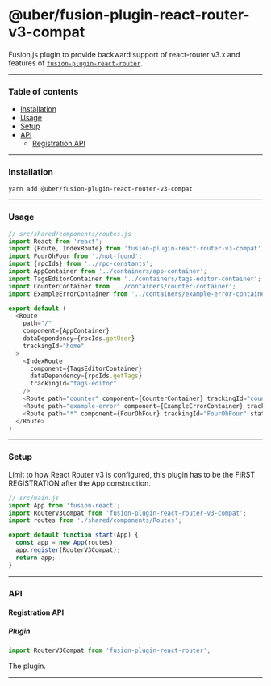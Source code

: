 # @uber/fusion-plugin-react-router-v3-compat

Fusion.js plugin to provide backward support of react-router v3.x and features of [`fusion-plugin-react-router`](https://github.com/fusionjs/fusion-plugin-react-router).

---

### Table of contents

* [Installation](#installation)
* [Usage](#usage)
* [Setup](#setup)
* [API](#api)
  * [Registration API](#registration-api)

---

### Installation

```sh
yarn add @uber/fusion-plugin-react-router-v3-compat
```

---

### Usage

```js
// src/shared/components/routes.js
import React from 'react';
import {Route, IndexRoute} from 'fusion-plugin-react-router-v3-compat';
import FourOhFour from './not-found';
import {rpcIds} from '../rpc-constants';
import AppContainer from '../containers/app-container';
import TagsEditorContainer from '../containers/tags-editor-container';
import CounterContainer from '../containers/counter-container';
import ExampleErrorContainer from '../containers/example-error-container';

export default (
  <Route
    path="/"
    component={AppContainer}
    dataDependency={rpcIds.getUser}
    trackingId="home"
  >
    <IndexRoute
      component={TagsEditorContainer}
      dataDependency={rpcIds.getTags}
      trackingId="tags-editor"
    />
    <Route path="counter" component={CounterContainer} trackingId="counter" />
    <Route path="example-error" component={ExampleErrorContainer} trackingId="error" />
    <Route path="*" component={FourOhFour} trackingId="FourOhFour" statusCode={404} />
  </Route>
)
```

---

### Setup

Limit to how React Router v3 is configured, this plugin has to be the FIRST REGISTRATION after the App construction.

```jsx
// src/main.js
import App from 'fusion-react';
import RouterV3Compat from 'fusion-plugin-react-router-v3-compat';
import routes from './shared/components/Routes';

export default function start(App) {
  const app = new App(routes);
  app.register(RouterV3Compat);
  return app;
}
```

---

### API

#### Registration API

##### Plugin

```js
import RouterV3Compat from 'fusion-plugin-react-router';
```

The plugin.


---
